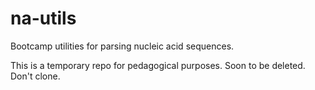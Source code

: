 # na-utils
Bootcamp utilities for parsing nucleic acid sequences.

This is a temporary repo for pedagogical purposes. Soon to be deleted. Don't clone.
